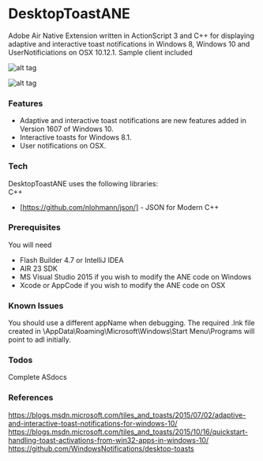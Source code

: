 # DesktopToastANE

Adobe Air Native Extension written in ActionScript 3 and C++ for displaying adaptive and interactive toast notifications in Windows 8, Windows 10 and UserNotificiations on OSX 10.12.1.
Sample client included

![alt tag](https://raw.githubusercontent.com/tuarua/DesktopToastANE/master/screenshots/screenshot1.png)

![alt tag](https://raw.githubusercontent.com/tuarua/DesktopToastANE/master/screenshots/screenshot2.jpg)

### Features  
 - Adaptive and interactive toast notifications are new features added in Version 1607 of Windows 10.
 - Interactive toasts for Windows 8.1.
 - User notifications on OSX.


### Tech

DesktopToastANE uses the following libraries:  
C++  
* [https://github.com/nlohmann/json/] - JSON for Modern C++

### Prerequisites

You will need
 
 - Flash Builder 4.7 or IntelliJ IDEA
 - AIR 23 SDK
 - MS Visual Studio 2015 if you wish to modify the ANE code on Windows
 - Xcode or AppCode if you wish to modify the ANE code on OSX

### Known Issues
You should use a different appName when debugging. The required .lnk file created in \AppData\Roaming\Microsoft\Windows\Start Menu\Programs will point to adl initially.

### Todos
Complete ASdocs

### References
https://blogs.msdn.microsoft.com/tiles_and_toasts/2015/07/02/adaptive-and-interactive-toast-notifications-for-windows-10/  
https://blogs.msdn.microsoft.com/tiles_and_toasts/2015/10/16/quickstart-handling-toast-activations-from-win32-apps-in-windows-10/  
https://github.com/WindowsNotifications/desktop-toasts    
